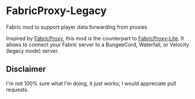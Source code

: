 # FabricProxy-Legacy

Fabric mod to support player data forwarding from proxies

Inspired by [FabricProxy], this mod is the counterpart to [FabricProxy-Lite]. It allows to connect your Fabric server to a BungeeCord, Waterfall, or Velocity (legacy mode) server.

## Disclaimer

I'm not 100% sure what I'm doing, it just works; I would appreciate pull requests.

[FabricProxy]: https://github.com/OKTW-Network/FabricProxy

[FabricProxy-Lite]: https://github.com/OKTW-Network/FabricProxy-Lite
